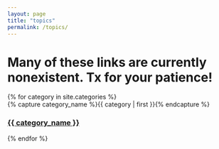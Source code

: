 ```yaml
---
layout: page
title: "topics"
permalink: /topics/
---
```

<h1>Many of these links are currently nonexistent. Tx for your patience!</h1>

<div id="archives">
  {% for category in site.categories %}
  <div>
    {% capture category_name %}{{ category | first }}{% endcapture %}
    <h3><a href="{{ site.baseurl }}/topics/{{ category_name | slugify}}">{{ category_name }}</a></h3>
  </div>
  {% endfor %}

<!-- Old code that lists categories with posts repeated: -->
<!-- {% for category in site.categories %}
  <div class="archive-group">
    {% capture category_name %}{{ category | first }}{% endcapture %}
    <div id="#{{ category_name | slugize }}"></div>
    <p></p>

    <h3 class="category-head">{{ category_name }}</h3>
    <a name="{{ category_name | slugize }}"></a>
    {% for post in site.categories[category_name] %}
    <article class="archive-item">
      <h4><a href="{{ site.baseurl }}{{ post.url }}">{{post.title}}</a></h4>
    </article>
    {% endfor %}
  </div>
{% endfor %} -->
</div>
